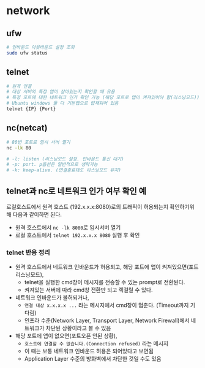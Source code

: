 # network

## ufw

```sh
# 인바운드 아웃바운드 설정 조회
sudo ufw status
```

## telnet

```sh
# 원격 연결
# 대상 서버의 특정 앱이 살아있는지 확인할 때 유용
# 특정 포트에 대한 네트워크 인가 확인 가능 (해당 포트로 앱이 켜져있어야 함(리스닝모드))
# Ubuntu windows 둘 다 기본앱으로 탑재되어 있음
telnet {IP} {Port}
```

## nc(netcat)

```sh
# 80번 포트로 임시 서버 열기
nc -lk 80

# -l: listen (리스닝모드 설정. 인바운드 통신 대기)
# -p: port. p옵션은 일반적으로 생략가능
# -k: keep-alive. (연결종료돼도 리스닝모드 유지)
```

## telnet과 nc로 네트워크 인가 여부 확인 예

로컬호스트에서 원격 호스트 (192.x.x.x:8080)로의 트래픽이 허용되는지 확인하기위해 다음과 같이하면 된다.

- 원격 호스트에서 `nc -lk 8080`로 임시서버 열기
- 로컬 호스트에서 `telnet 192.x.x.x 8080` 실행 후 확인

### telnet 반응 정리

- 원격 호스트에서 네트워크 인바운드가 허용되고, 해당 포트에 앱이 켜져있으면(포트 리스닝모드),
  - telnet을 실행한 cmd창이 메시지를 전송할 수 있는 prompt로 전환된다.
  - 켜져있는 서버에 따라 cmd창 전환만 되고 렉걸릴 수 있다.
- 네트워크 인바운드가 불허되거나,
  - `연결 대상 x.x.x.x ...` 라는 메시지에서 cmd창이 멈춘다. (Timeout까지 기다림)
  - 인프라 수준(Network Layer, Transport Layer, Network Firewall)에서 네트워크가 차단된 상황이라고 볼 수 있음
- 해당 포트에 앱이 없으면(포트오픈 안된 상황),
  - `호스트에 연결할 수 없습니다.(Connection refused)` 라는 메시지
  - 이 때는 보통 네트워크 인바운드 허용은 되어있다고 보면됨
  - Application Layer 수준의 방화벽에서 차단한 것일 수도 있음

